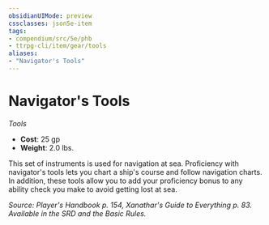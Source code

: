 ```yaml
---
obsidianUIMode: preview
cssclasses: json5e-item
tags:
- compendium/src/5e/phb
- ttrpg-cli/item/gear/tools
aliases: 
- "Navigator's Tools"
---
```

# Navigator's Tools
*Tools*  

- **Cost**: 25 gp
- **Weight**: 2.0 lbs.

This set of instruments is used for navigation at sea. Proficiency with navigator's tools lets you chart a ship's course and follow navigation charts. In addition, these tools allow you to add your proficiency bonus to any ability check you make to avoid getting lost at sea.

*Source: Player's Handbook p. 154, Xanathar's Guide to Everything p. 83. Available in the SRD and the Basic Rules.*